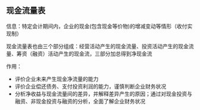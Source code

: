 ## 现金流量表

信息：特定会计期间内，企业的现金(包含现金等价物)的增减变动等情形（收付实现制）

现金流量表也由三个部分组成：经营活动产生的现金流量、投资活动产生的现金流量、筹资（融资）活动产生的现金流，三部分加总得到净现金流

作用：

- 评价企业未来产生现金净流量的能力
- 评价企业偿还债务、支付投资利润的能力，谨慎判断企业财务状况
- 分析净收益与现金流量间的差异，并解释差异产生的原因；通过对现金投资与融资、非现金投资与融资的分析，全面了解企业财务状况
